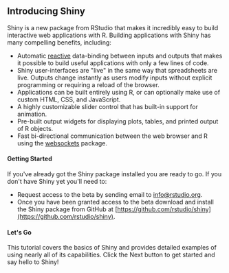 

## Introducing Shiny


Shiny is a new package from RStudio that makes it incredibly easy to build interactive web applications with R. Building applications with Shiny has many compelling benefits, including:

* Automatic [reactive](http://en.wikipedia.org/wiki/Reactive_programming) data-binding between inputs and outputs that makes it possible to build useful applications with only a few lines of code.
* Shiny user-interfaces are "live" in the same way that spreadsheets are live. Outputs change instantly as users modify inputs without explicit programming or requiring a reload of the browser.
* Applications can be built entirely using R, or can optionally make use of custom HTML, CSS, and JavaScript.
* A highly customizable slider control that has built-in support for animation.
* Pre-built output widgets for displaying plots, tables, and printed output of R objects.
* Fast bi-directional communication between the web browser and R using the [websockets](http://illposed.net/websockets.html) package.

#### Getting Started

If you've already got the Shiny package installed you are ready to go. If you don't have Shiny yet you'll need to:

* Request access to the beta by sending email to [info@rstudio.org](mailto:info@rstudio.org). 
* Once you have been granted access to the beta download and install the Shiny package from GitHub at 
[https://github.com/rstudio/shiny](https://github.com/rstudio/shiny).


#### Let's Go

This tutorial covers the basics of Shiny and provides detailed examples of using nearly all of its capabilities. Click the Next button to get started and say hello to Shiny!

